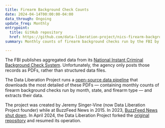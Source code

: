```yaml
---
title: Firearm Background Check Counts
date: 2024-04-14T00:00:00-04:00
data_through: Ongoing
update_freq: Monthly
entrypoint:
  title: GitHub repository
  href: https://github.com/data-liberation-project/nics-firearm-background-checks
summary: Monthly counts of firearm background checks run by the FBI by month, state, and firearm type.

---
```


The FBI publishes aggregated data from its [National Instant Criminal Background Check System](https://www.fbi.gov/about-us/cjis/nics). Unfortunately, the agency only posts those records as PDFs, rather than structured data files.

The Data Liberation Project runs a [open-source data pipeline](https://github.com/data-liberation-project/nics-firearm-background-checks) that downloads the most detailed of these PDFs — containing monthly counts of firearm background checks run by month, state, and firearm type — and extracts their data.

The project was created by Jeremy Singer-Vine (now Data Liberation Project founder) while at BuzzFeed News in 2015. In 2023, [BuzzFeed News shut down](https://www.buzzfeednews.com/). In April 2024, the Data Liberation Project forked the [original repository](https://github.com/BuzzFeedNews/nics-firearm-background-checks) and resumed its operation.

